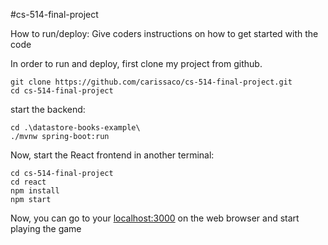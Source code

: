 #cs-514-final-project

How to run/deploy: Give coders instructions on how to get started with the code

In order to run and deploy, first clone my project from github.

```
git clone https://github.com/carissaco/cs-514-final-project.git
cd cs-514-final-project
```
start the backend:
```
cd .\datastore-books-example\
./mvnw spring-boot:run
```
Now, start the React frontend in another terminal:
```
cd cs-514-final-project
cd react
npm install
npm start
```
Now, you can go to your [localhost:3000](http://localhost:3000/) on the web browser and start playing the game